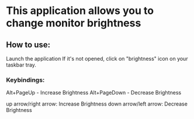 # This application allows you to change monitor brightness

## How to use:
Launch the application
If it's not opened, click on "brightness" icon on your taskbar tray.

### Keybindings:
 Alt+PageUp - Increase Brightness
 Alt+PageDown - Decrease Brightness

 up arrow/right arrow: Increase Brightness
 down arrow/left arrow: Decrease Brightness